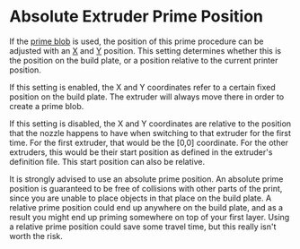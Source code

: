 Absolute Extruder Prime Position
====
If the [prime blob](../platform_adhesion/prime_blob_enable.md) is used, the position of this prime procedure can be adjusted with an [X](../platform_adhesion/extruder_prime_pos_x.md) and [Y](../platform_adhesion/extruder_prime_pos_y.md) position. This setting determines whether this is the position on the build plate, or a position relative to the current printer position.

If this setting is enabled, the X and Y coordinates refer to a certain fixed position on the build plate. The extruder will always move there in order to create a prime blob.

If this setting is disabled, the X and Y coordinates are relative to the position that the nozzle happens to have when switching to that extruder for the first time. For the first extruder, that would be the [0,0] coordinate. For the other extruders, this would be their start position as defined in the extruder's definition file. This start position can also be relative.

It is strongly advised to use an absolute prime position. An absolute prime position is guaranteed to be free of collisions with other parts of the print, since you are unable to place objects in that place on the build plate. A relative prime position could end up anywhere on the build plate, and as a result you might end up priming somewhere on top of your first layer. Using a relative prime position could save some travel time, but this really isn't worth the risk.